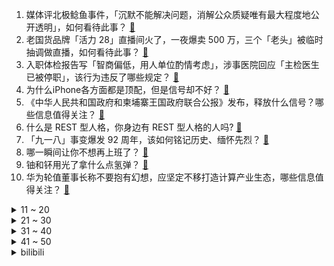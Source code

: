1. 媒体评北极鲶鱼事件，「沉默不能解决问题，消解公众质疑唯有最大程度地公开透明」，如何看待此事？ [:link:](https://www.zhihu.com/question/622176670)
2. 老国货品牌「活力 28」直播间火了，一夜爆卖 500 万，三个「老头」被临时抽调做直播，如何看待此事？ [:link:](https://www.zhihu.com/question/622471397)
3. 入职体检报告写「智商偏低，用人单位酌情考虑」，涉事医院回应「主检医生已被停职」，该行为违反了哪些规定？ [:link:](https://www.zhihu.com/question/621862811)
4. 为什么iPhone各方面都是顶配，但是信号却不好？ [:link:](https://www.zhihu.com/question/620251417)
5. 《中华人民共和国政府和柬埔寨王国政府联合公报》发布，释放什么信号？哪些信息值得关注？ [:link:](https://www.zhihu.com/question/622354058)
6. 什么是 REST 型人格，你身边有 REST 型人格的人吗? [:link:](https://www.zhihu.com/question/621657625)
7. 「九一八」事变爆发 92 周年，该如何铭记历史、缅怀先烈？ [:link:](https://www.zhihu.com/question/622539123)
8. 哪一瞬间让你不想再上班了？ [:link:](https://www.zhihu.com/question/622451878)
9. 铀和钚用光了拿什么点氢弹？ [:link:](https://www.zhihu.com/question/614972746)
10. 华为轮值董事长称不要抱有幻想，应坚定不移打造计算产业生态，哪些信息值得关注？ [:link:](https://www.zhihu.com/question/622476180)
<details>
<summary>11 ~ 20</summary>

11. 如果现在世界上开始下暴雨，不停一直下一个星期怎么办？ [:link:](https://www.zhihu.com/question/396738191)
12. 公司发的加班餐自己不吃带回去给孩子吃，你是怎样看这样的同事? [:link:](https://www.zhihu.com/question/621933367)
13. 美国发出「警告」称，俄罗斯与朝鲜进行卫星合作「非常令人不安」，会「毫不犹豫」实施制裁，对此如何评价？ [:link:](https://www.zhihu.com/question/622003043)
14. 你愿意一辈子租房吗？你认为租房占工资多大比例是合理的？ [:link:](https://www.zhihu.com/question/621466916)
15. 如何评价《原神》枫丹角色大部分都围绕「生命值降低」来设计？ [:link:](https://www.zhihu.com/question/622299643)
16. 如何评价《原神》4.1版本变成页游？ [:link:](https://www.zhihu.com/question/622330630)
17. 如何评价《战锤40k》星际战士屠杀阿凡达的图片引起大量的人不满？ [:link:](https://www.zhihu.com/question/622467889)
18. 美官员担忧乌克兰难熬冬天，称俄导弹产量已超过战前水平，俄乌局势将如何变化？如何评价俄军工综合体的复兴？ [:link:](https://www.zhihu.com/question/622481014)
19. 如何评价许宏宇执导，彭昱畅和侯明昊主演的电视剧《异人之下》？ [:link:](https://www.zhihu.com/question/615568542)
20. 报道称华为 Mate 60 Pro 和 Mate 60 Pro+ 出货量已调至两千万台，透露哪些信息？ [:link:](https://www.zhihu.com/question/622026607)
</details>
<details>
<summary>21 ~ 30</summary>

21. 如何看待「米哈游支付中心」IOS 支付宝小程序被下架？ [:link:](https://www.zhihu.com/question/621638989)
22. 科研圈里，为什么一些学科的女教授尤其少？ [:link:](https://www.zhihu.com/question/27404441)
23. 英 RC-135 侦察机险被俄军战机击落，目前当地局势如何？ [:link:](https://www.zhihu.com/question/622188415)
24. 网络主播吴川偷逃税被追缴并处罚 1359 万元，经提醒、督促、约谈警示后仍拒不配合，哪些信息值得关注？ [:link:](https://www.zhihu.com/question/622390775)
25. 如何评价周冬雨、章宇、张宥浩主演的电影《鹦鹉杀》？ [:link:](https://www.zhihu.com/question/534455407)
26. 引力和其它力不能统一的根源在哪里？ [:link:](https://www.zhihu.com/question/343532094)
27. 知情人士称茅台酒心巧克力分经典、减糖两种口味，最低定价 35 元一盒，如何看待这一售价？ [:link:](https://www.zhihu.com/question/622016837)
28. 2023赛季F1新加坡大奖赛，赛恩斯夺冠，诺里斯第二，汉密尔顿第三，如何评价这场比赛？ [:link:](https://www.zhihu.com/question/622495125)
29. 当你觉得生活喘不过气的时候，有哪些治愈自己的方式？ [:link:](https://www.zhihu.com/question/622160146)
30. 立案后，开庭前，应该联系法官沟通什么事情呢？ [:link:](https://www.zhihu.com/question/621769575)
</details>
<details>
<summary>31 ~ 40</summary>

31. 如何评价吴倩、李佳航主演的古装悬疑剧《九义人》？ [:link:](https://www.zhihu.com/question/622221987)
32. 如何评价古天乐、张智霖、吴镇宇、胡杏儿主演的悬疑犯罪电影《暗杀风暴》？ [:link:](https://www.zhihu.com/question/601063054)
33. 当你心里难过的时候，是自己消化掉好还是找人倾诉？不会产生心理依赖吗？ [:link:](https://www.zhihu.com/question/620725501)
34. 《三国演义》里有哪些比较搞笑的细节? [:link:](https://www.zhihu.com/question/28815531)
35. 释怀的尽头是遗忘吗？ [:link:](https://www.zhihu.com/question/621462718)
36. 如果只有一天时间玩成都，你推荐哪条线路？ [:link:](https://www.zhihu.com/question/613848311)
37. 当领导的是不是看不得员工清闲? [:link:](https://www.zhihu.com/question/607604488)
38. 为什么鹿肉没有像牛肉和羊肉那样被作为广泛的食材？ [:link:](https://www.zhihu.com/question/36009733)
39. 研究称每天久坐超 10 小时痴呆症风险「迅速增加」，如何从医学角度解读？工作需经常久坐怎么办？ [:link:](https://www.zhihu.com/question/622480242)
40. 年轻人不买手机却迷上买手机壳，背后原因是什么？你有没有「换了壳和壁纸就像换了新手机」的感觉？ [:link:](https://www.zhihu.com/question/622367426)
</details>
<details>
<summary>41 ~ 50</summary>

41. 辽宁男篮官宣杨鸣卸任主帅，乌戈·洛佩斯正式出任辽篮主教练，如何看待此事？ [:link:](https://www.zhihu.com/question/622481281)
42. 如何评价2023年湖南省大学生程序设计竞赛(HNCPC)? [:link:](https://www.zhihu.com/question/622456798)
43. 有哪些优美的诗句令人印象深刻？ [:link:](https://www.zhihu.com/question/617789731)
44. 如何用初等方法证明y=x+sinx严格递增？ [:link:](https://www.zhihu.com/question/615272421)
45. 如何评价周深新歌《时间之海》？ [:link:](https://www.zhihu.com/question/622127622)
46. 一名优秀的C++人员是怎么炼成的? [:link:](https://www.zhihu.com/question/621331372)
47. 想要看很多书，但是钱不是很多，很好奇爱读书的人都是自己买书吗？还是去哪里看？ [:link:](https://www.zhihu.com/question/621926634)
48. 23-24 赛季英超狼队 1:3 利物浦，如何评价这场比赛？ [:link:](https://www.zhihu.com/question/622383176)
49. BeryL 发声「《英雄联盟》平衡都做不好，别出新英雄去重做英雄吧」对此你有什么想说的？ [:link:](https://www.zhihu.com/question/622175910)
50. 凡事应该从自己找问题，你认可吗？ [:link:](https://www.zhihu.com/question/619307478)
</details><details>
<summary>bilibili</summary>

</details>
